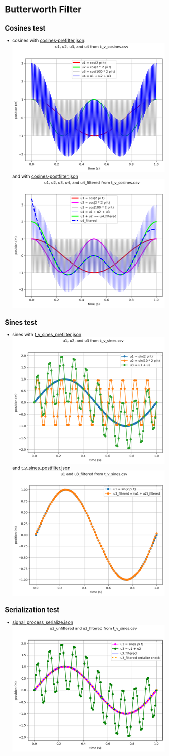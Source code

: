 # Butterworth Filter

## Cosines test

* cosines with [cosines-prefilter.json](cosines-prefilter.json):
![cosines-prefilter](cosines-prefilter.png) and 
with [cosines-postfilter.json](cosines-postfilter.json)
![cosines-postfilter](cosines-postfilter.png)

## Sines test

* sines with [t_v_sines_prefilter.json](t_v_sines_prefilter.json)
![t_v_sines_prefilter](t_v_sines_prefilter.png)
and [t_v_sines_postfilter.json](t_v_sines_postfilter.json)
![t_v_sines_prefilter](t_v_sines_postfilter.png)

## Serialization test

* [signal_process_serialize.json](signal_process_serialize.json)
![signal_process_serialize](signal_process_serialize.png)

